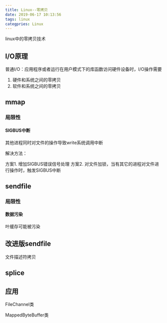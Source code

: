 ```yaml
---
title: Linux--零拷贝
date: 2019-06-17 10:13:56
tags: linux
categpries: Linux
---
```

linux中的零拷贝技术

<!-- more -->
## I/O原理
普通I/O：应用程序或者运行在用户模式下的库函数访问硬件设备时，I/O操作需要

1. 硬件和系统之间的零拷贝
2. 软件和系统之间的零拷贝

## mmap

### 局限性
#### SIGBUS中断
其他进程同时对文件的操作导致write系统调用中断

解决方法：

方案1. 增加SIGBUS错误信号处理
方案2. 对文件加锁，当有其它的进程对文件进行操作时，触发SIGBUS中断

## sendfile


### 局限性

#### 数据污染
叶缓存可能被污染

## 改进版sendfile
文件描述符拷贝

## splice



## 应用
FileChannel类

MappedByteBuffer类